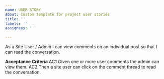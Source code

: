 ```yaml
---
name: USER STORY
about: Custom template for project user stories
title: ''
labels: ''
assignees: ''

---
```


As a Site User / Admin I can view comments on an individual post so that I can read the conversation.

**Acceptance Criteria**
AC1 Given one or more user comments the admin can view them.
AC2 Then a site user can click on the comment thread to read the conversation.
